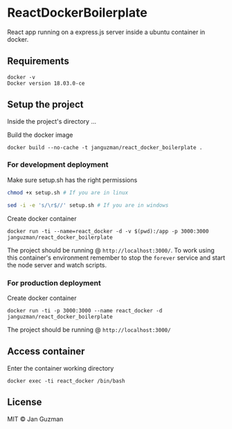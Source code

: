 # ReactDockerBoilerplate

React app running on a express.js server inside a ubuntu container in docker.

## Requirements
```
docker -v
Docker version 18.03.0-ce
```

## Setup the project

Inside the project's directory ...

Build the docker image
```
docker build --no-cache -t janguzman/react_docker_boilerplate .
```

### For development deployment

Make sure setup.sh has the right permissions
```sh
chmod +x setup.sh # If you are in linux

sed -i -e 's/\r$//' setup.sh # If you are in windows
```

Create docker container
```
docker run -ti --name=react_docker -d -v $(pwd):/app -p 3000:3000 janguzman/react_docker_boilerplate
```

The project should be running @ ```http://localhost:3000/```. To work using this container's environment
remember to stop the ```forever``` service and start the node server and watch scripts.

### For production deployment

Create docker container
```
docker run -ti -p 3000:3000 --name react_docker -d janguzman/react_docker_boilerplate
```

The project should be running @ ```http://localhost:3000/```


## Access container

Enter the container working directory
```
docker exec -ti react_docker /bin/bash
```

## License
MIT © Jan Guzman

